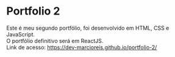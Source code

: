 # Portfolio 2
Este é meu segundo portfólio, foi desenvolvido em HTML, CSS e JavaScript.<br>
O portfólio definitivo será em ReactJS.<br>
Link de acesso: https://dev-marcioreis.github.io/portfolio-2/
